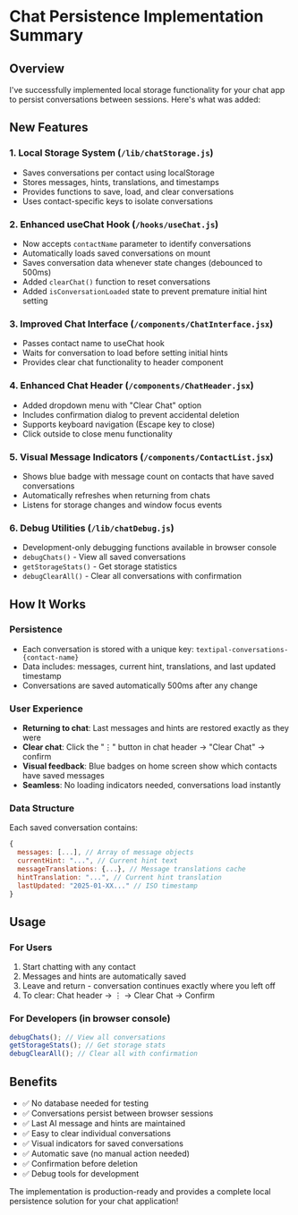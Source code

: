 # Chat Persistence Implementation Summary

## Overview

I've successfully implemented local storage functionality for your chat app to persist conversations between sessions. Here's what was added:

## New Features

### 1. **Local Storage System** (`/lib/chatStorage.js`)

- Saves conversations per contact using localStorage
- Stores messages, hints, translations, and timestamps
- Provides functions to save, load, and clear conversations
- Uses contact-specific keys to isolate conversations

### 2. **Enhanced useChat Hook** (`/hooks/useChat.js`)

- Now accepts `contactName` parameter to identify conversations
- Automatically loads saved conversations on mount
- Saves conversation data whenever state changes (debounced to 500ms)
- Added `clearChat()` function to reset conversations
- Added `isConversationLoaded` state to prevent premature initial hint setting

### 3. **Improved Chat Interface** (`/components/ChatInterface.jsx`)

- Passes contact name to useChat hook
- Waits for conversation to load before setting initial hints
- Provides clear chat functionality to header component

### 4. **Enhanced Chat Header** (`/components/ChatHeader.jsx`)

- Added dropdown menu with "Clear Chat" option
- Includes confirmation dialog to prevent accidental deletion
- Supports keyboard navigation (Escape key to close)
- Click outside to close menu functionality

### 5. **Visual Message Indicators** (`/components/ContactList.jsx`)

- Shows blue badge with message count on contacts that have saved conversations
- Automatically refreshes when returning from chats
- Listens for storage changes and window focus events

### 6. **Debug Utilities** (`/lib/chatDebug.js`)

- Development-only debugging functions available in browser console
- `debugChats()` - View all saved conversations
- `getStorageStats()` - Get storage statistics
- `debugClearAll()` - Clear all conversations with confirmation

## How It Works

### Persistence

- Each conversation is stored with a unique key: `textipal-conversations-{contact-name}`
- Data includes: messages, current hint, translations, and last updated timestamp
- Conversations are saved automatically 500ms after any change

### User Experience

- **Returning to chat**: Last messages and hints are restored exactly as they were
- **Clear chat**: Click the "⋮" button in chat header → "Clear Chat" → confirm
- **Visual feedback**: Blue badges on home screen show which contacts have saved messages
- **Seamless**: No loading indicators needed, conversations load instantly

### Data Structure

Each saved conversation contains:

```javascript
{
  messages: [...], // Array of message objects
  currentHint: "...", // Current hint text
  messageTranslations: {...}, // Message translations cache
  hintTranslation: "...", // Current hint translation
  lastUpdated: "2025-01-XX..." // ISO timestamp
}
```

## Usage

### For Users

1. Start chatting with any contact
2. Messages and hints are automatically saved
3. Leave and return - conversation continues exactly where you left off
4. To clear: Chat header → ⋮ → Clear Chat → Confirm

### For Developers (in browser console)

```javascript
debugChats(); // View all conversations
getStorageStats(); // Get storage stats
debugClearAll(); // Clear all with confirmation
```

## Benefits

- ✅ No database needed for testing
- ✅ Conversations persist between browser sessions
- ✅ Last AI message and hints are maintained
- ✅ Easy to clear individual conversations
- ✅ Visual indicators for saved conversations
- ✅ Automatic save (no manual action needed)
- ✅ Confirmation before deletion
- ✅ Debug tools for development

The implementation is production-ready and provides a complete local persistence solution for your chat application!
